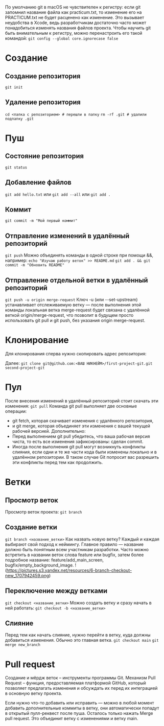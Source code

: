 По умолчанию git в macOS не чувствителен к регистру: если git запомнил название файла как practicum.txt, то изменение его на PRACTICUM.txt не будет расценено как изменение. Это вызывает неудобства в Xcode, ведь разработчикам достаточно часто может понадобиться изменять названия файлов проекта.
Чтобы научить git быть внимательным к регистру, можно перенастроить его такой командой:
`git config --global core.ignorecase false`
# Создание
## Создание репозитория
`git init`
## Удаление репозитория
`cd <папка с репозиторием> # перешли в папку`
`rm -rf .git # удалили подпапку .git`
# Пуш
## Состояние репозитория
`git status`
## Добавление файлов
`git add hello.txt`
или
`git add --all`
или
`git add .`
## Коммит
`git commit -m "Мой первый коммит"`
## Отправление изменений в удалённый репозиторий
`git push`
Можно объединять команды в одной строке при помощи &&, например:
`echo "Изучаю работу веток" >> README.md`
`git add . && git commit -m "Обновить README"`
## Отправление отдельной ветки в удалённый репозиторий
`git push -u origin merge-request`
Ключ -u (или --set-upstream) устанавливает отслеживаемую ветку — после выполнения этой команды локальная ветка merge-request будет связана с удалённой веткой origin/merge-request, что позволит в будущем просто использовать git pull и git push, без указания origin merge-request.
# Клонирование
Для клонирования сперва нужно скопировать адрес репозитория:

Далее:
`git clone git@github.com:<ВАШ НИКНЕЙМ>/first-project-git.git second-project-git`
# Пул
После внесения изменений в удалённый репозиторий стоит скачать эти изменения:
`git pull`
Команда git pull выполняет две основные операции:
* git fetch, которая скачивает изменения с удалённого репозитория,
* и git merge, которая объединяет эти изменения с вашей текущей рабочей версией.
Дополнительно:
* Перед выполнением git pull убедитесь, что ваша рабочая версия чиста, то есть все изменения зафиксированы: сделан commit.
* Иногда после выполнения git pull могут возникнуть конфликты слияния, если одни и те же части кода были изменены локально и в удалённом репозитории. В таком случае Git попросит вас разрешить эти конфликты перед тем как продолжить.
# Ветки
## Просмотр веток
Просмотр веток проекта:
`git branch`
## Создание ветки
`git branch <название_ветки>`
Как назвать новую ветку?
Каждый и каждая выбирают свой подход к неймингу. Главное правило — название должно быть понятным всем участникам разработки.
Часто можно встретить в названии веток слова feature или bugfix, затем более подробное название: feature/add_main_screen, bugfix/empty_background_image.
!(https://pictures.s3.yandex.net/resources/6-branch-checkout-new_1707942459.png)
## Переключение между ветками
`git checkout <название_ветки>`
Можно создать ветку и сразу начать в ней работать:
`git checkout -b <название_ветки>`
## Слияние
Перед тем как начать слияние, нужно перейти в ветку, куда должны добавиться изменения. Обычно это главная ветка.
`git checkout main`
`git merge new_branch`

# Pull request
Создание и мёрдж веток – инструменты программы Git. Механизм Pull Request – функция, предоставляемая платформой GitHub, который позволяет предлагать изменения и обсуждать их перед их интеграцией в основную ветку проекта.





Если нужно что-то добавить или исправить — можно в любой момент добавить дополнительные коммиты в ветку, они автоматически попадут в открытый пулл-реквест после пуша.
Осталось только нажать Merge pull request. Это объединит ветку с изменениями и ветку main.
